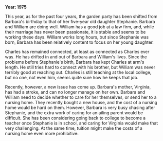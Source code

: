 **Year: 1975**

This year, as for the past four years, the garden party has been shifted from Barbara's birthday to that of her five-year old daughter Stephanie. Barbara and William are doing well. William has a good job at a law firm, and, while their marriage has never been passionate, it is stable and seems to be working these days. William works long hours, but since Stephanie was born, Barbara has been relatively content to focus on her young daughter.

Charles has remained connected, at least as connected as Charles ever was. He has drifted in and out of Barbara and William's lives. Since the problems before Stephanie's birth, Barbara has kept Charles at arm's length. He still tries hard to connect with his brother, but William was never terribly good at reaching out. Charles is still teaching at the local college, but no one, not even him, seems quite sure how he keeps that job.

Recently, however, a new issue has come up. Barbara's mother, Virginia, has had a stroke, and can no longer manage on her own. Barbara and William need to decide whether to care for her themselves, or send her to a nursing home. They recently bought a new house, and the cost of a nursing home would be hard on them. However, Barbara is very busy chasing after Stephanie, and the extra work of caring for an ailing parent would be difficult. She has been considering going back to college to become a teacher once Stephanie is in school, and caring for Virginia would make that very challenging. At the same time, tuition might make the costs of a nursing home even more prohibitive.

